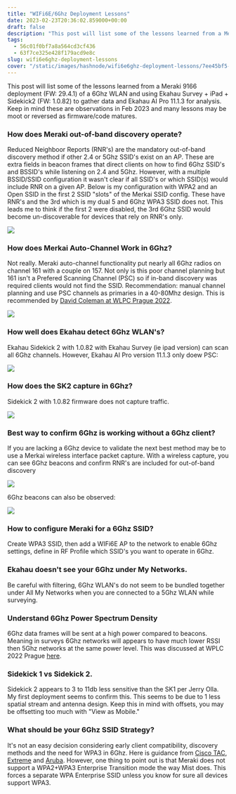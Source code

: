 ```yaml
---
title: "WIFi6E/6Ghz Deployment Lessons"
date: 2023-02-23T20:36:02.859000+00:00
draft: false
description: "This post will list some of the lessons learned from a Meraki 9166 deployment (FW: 29.4.1) of a 6Ghz WLAN and using Ekahau Survey + iPad + Sidekick2 (FW: 1.0.82) to gather data and Ekahau AI Pro 11.1.3 for analysis. Keep in mind these are observation..."
tags:
  - 56c01f0bf7a8a564cd3cf436
  - 63f7ce325e428f179acd9e8c
slug: wifi6e6ghz-deployment-lessons
cover: "/static/images/hashnode/wifi6e6ghz-deployment-lessons/7ee45bf5-d668-4c62-bad5-361f6f3e4db5.png"
---
```


This post will list some of the lessons learned from a Meraki 9166 deployment (FW: 29.4.1) of a 6Ghz WLAN and using Ekahau Survey + iPad + Sidekick2 (FW: 1.0.82) to gather data and Ekahau AI Pro 11.1.3 for analysis. Keep in mind these are observations in Feb 2023 and many lessons may be moot or reversed as firmware/code matures.

### How does Meraki out-of-band discovery operate?

Reduced Neighboor Reports (RNR's) are the mandatory out-of-band discovery method if other 2.4 or 5Ghz SSID's exist on an AP. These are extra fields in beacon frames that direct clients on how to find 6Ghz SSID's and BSSID's while listening on 2.4 and 5Ghz. However, with a multiple BSSID/SSID configuration it wasn't clear if all SSID's or which SSID(s) would include RNR on a given AP. Below is my configuration with WPA2 and an Open SSID in the first 2 SSID "slots" of the Merkai SSID config. These have RNR's and the 3rd which is my dual 5 and 6Ghz WPA3 SSID does not. This leads me to think if the first 2 were disabled, the 3rd 6Ghz SSID would become un-discoverable for devices that rely on RNR's only.

![](/images/hashnode/wifi6e6ghz-deployment-lessons/7ee45bf5-d668-4c62-bad5-361f6f3e4db5.png)

### How does Merkai Auto-Channel Work in 6Ghz?

Not really. Meraki auto-channel functionality put nearly all 6Ghz radios on channel 161 with a couple on 157. Not only is this poor channel planning but 161 isn't a Prefered Scanning Channel (PSC) so if in-band discovery was required clients would not find the SSID. Recommendation: manual channel planning and use PSC channels as primaries in a 40-80Mhz design. This is recommended by [David Coleman at WLPC Prague 2022](https://www.youtube.com/watch?v=HbpD4BRdNvI).

![](/images/hashnode/wifi6e6ghz-deployment-lessons/c942e4c1-f923-444f-865f-ece20cf8d01d.png)

### How well does Ekahau detect 6Ghz WLAN's?

Ekahau Sidekick 2 with 1.0.82 with Ekahau Survey (ie ipad version) can scan all 6Ghz channels. However, Ekahau AI Pro version 11.1.3 only doew PSC:

![](/images/hashnode/wifi6e6ghz-deployment-lessons/9b241f57-a52a-449e-a948-0f1075307936.png)

### How does the SK2 capture in 6Ghz?

Sidekick 2 with 1.0.82 firmware does not capture traffic.

![](/images/hashnode/wifi6e6ghz-deployment-lessons/12b65f3a-89f9-4a5b-bc3e-861ae1e6421c.png)

### Best way to confirm 6Ghz is working without a 6Ghz client?

If you are lacking a 6Ghz device to validate the next best method may be to use a Merkai wireless interface packet capture. With a wireless capture, you can see 6Ghz beacons and confirm RNR's are included for out-of-band discovery

![](/images/hashnode/wifi6e6ghz-deployment-lessons/c3ebb086-1d40-4000-bead-80beae53e9d2.png)

6Ghz beacons can also be observed:

![](/images/hashnode/wifi6e6ghz-deployment-lessons/18ca808b-5b6e-41c7-bc05-47d7cc147ab8.png)

### How to configure Meraki for a 6Ghz SSID?

Create WPA3 SSID, then add a WIFi6E AP to the network to enable 6Ghz settings, define in RF Profile which SSID's you want to operate in 6Ghz.

### Ekahau doesn't see your 6Ghz under My Networks.

Be careful with filtering, 6Ghz WLAN's do not seem to be bundled together under All My Networks when you are connected to a 5Ghz WLAN while surveying.

### Understand 6Ghz Power Spectrum Density

6Ghz data frames will be sent at a high power compared to beacons. Meaning in surveys 6Ghz networks will appears to have much lower RSSI then 5Ghz networks at the same power level. This was discussed at WPLC 2022 Prague [here](https://www.youtube.com/watch?v=HbpD4BRdNvI).

### Sidekick 1 vs Sidekick 2.

Sidekick 2 appears to 3 to 11db less sensitive than the SK1 per Jerry Olla. My first deployment seems to confirm this. This seems to be due to 1 less spatial stream and antenna design. Keep this in mind with offsets, you may be offsetting too much with "View as Mobile."

### What should be your 6Ghz SSID Strategy?

It's not an easy decision considering early client compatibility, discovery methods and the need for WPA3 in 6Ghz. Here is guidance from [Cisco TAC](https://blogs.cisco.com/networking/wlan-ssid-security-migration-into-6ghz-networks?utm_source=pocket_saves), [Extreme](https://www.extremenetworks.com/extreme-networks-blog/wireless-security-in-a-6-ghz-wi-fi-6e-world/?utm_source=pocket_saves) and [Aruba](https://blogs.arubanetworks.com/corporate/8-questions-to-ask-before-you-deploy-wi-fi-6e/). However, one thing to point out is that Meraki does not support a WPA2+WPA3 Enterprise Transition mode the way Mist does. This forces a separate WPA Enterprise SSID unless you know for sure all devices support WPA3.
